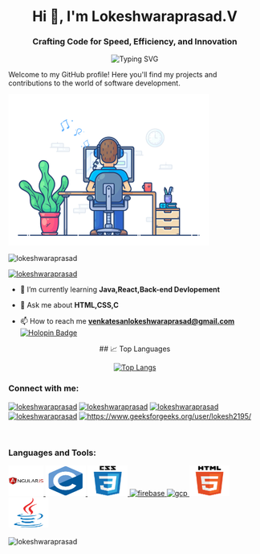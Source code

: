 <h1 align="center">Hi 👋, I'm Lokeshwaraprasad.V</h1>
<h3 align="center">Crafting Code for Speed, Efficiency, and Innovation</h3>


<div align="center">
  
  ![Typing SVG](https://readme-typing-svg.herokuapp.com?font=Fira+Code&pause=1000&color=0000FF&width=435&lines=Lines+of+logic,+endless+possibilities;Always+learning+something+new;Coffee+%2B+Code+%3D+%E2%9D%A4%EF%B8%8F)

</div>


Welcome to my GitHub profile! Here you'll find my projects and contributions to the world of software development.




<img align="centre" alt="Coding" width="400" src="https://raw.githubusercontent.com/jsuarezruiz/jsuarezruiz/master/images/coding.gif">
<p align="left"> <img src="https://komarev.com/ghpvc/?username=lokeshwaraprasad&label=Profile%20views&color=0e75b6&style=flat" alt="lokeshwaraprasad" /> </p>

<p align="left"> <a href="https://github.com/ryo-ma/github-profile-trophy"><img src="https://github-profile-trophy.vercel.app/?username=lokeshwaraprasad" alt="lokeshwaraprasad" /></a> </p>

- 🌱 I’m currently learning **Java,React,Back-end Devlopement**

- 💬 Ask me about **HTML,CSS,C**

- 📫 How to reach me **venkatesanlokeshwaraprasad@gmail.com**
[![Holopin Badge](https://holopin.me/lokeshwaraprasad)](https://holopin.io/@lokeshwaraprasad)
<div align="center">
  ## 📈 Top Languages

  [![Top Langs](https://github-readme-stats.vercel.app/api/top-langs/?username=lokeshwaraprasad&layout=compact)](https://github.com/anuraghazra/github-readme-stats)
  
</div>



<h3 align="left">Connect with me:</h3>
<p align="left">
<a href="https://www.linkedin.com/in/lokeshwaraprasad-v-772270210/" target="blank"><img align="center" src="https://raw.githubusercontent.com/rahuldkjain/github-profile-readme-generator/master/src/images/icons/Social/linked-in-alt.svg" alt="lokeshwaraprasad" height="30" width="50" /></a>
<a href="https://www.codechef.com/users/lokeshwaraprasad" target="blank"><img align="center" src="https://cdn.jsdelivr.net/npm/simple-icons@3.1.0/icons/codechef.svg" alt="lokeshwaraprasad" height="30" width="40" /></a>
<a href="https://www.hackerrank.com/lokeshwaraprasad" target="blank"><img align="center" src="https://raw.githubusercontent.com/rahuldkjain/github-profile-readme-generator/master/src/images/icons/Social/hackerrank.svg" alt="lokeshwaraprasad" height="30" width="40" /></a>
<a href="https://www.leetcode.com/lokeshwaraprasad" target="blank"><img align="center" src="https://raw.githubusercontent.com/rahuldkjain/github-profile-readme-generator/master/src/images/icons/Social/leet-code.svg" alt="lokeshwaraprasad" height="30" width="40" /></a>
<a href="https://auth.geeksforgeeks.org/user/https://www.geeksforgeeks.org/user/lokesh2195/" target="blank"><img align="center" src="https://raw.githubusercontent.com/rahuldkjain/github-profile-readme-generator/master/src/images/icons/Social/geeks-for-geeks.svg" alt="https://www.geeksforgeeks.org/user/lokesh2195/" height="30" width="40" /></a>
</p>
<br>

<h3 align="left">Languages and Tools:</h3>
<p align="left"> <a href="https://angular.io" target="_blank" rel="noreferrer"> <img src="https://raw.githubusercontent.com/devicons/devicon/master/icons/angularjs/angularjs-original-wordmark.svg" alt="angularjs" width="70" height="60"/> </a> <a href="https://www.cprogramming.com/" target="_blank" rel="noreferrer"> <img src="https://raw.githubusercontent.com/devicons/devicon/master/icons/c/c-original.svg" alt="c" width="80" height="60"/> </a> <a href="https://www.w3schools.com/css/" target="_blank" rel="noreferrer"> <img src="https://raw.githubusercontent.com/devicons/devicon/master/icons/css3/css3-original-wordmark.svg" alt="css3" width="80" height="60"/> </a> <a href="https://firebase.google.com/" target="_blank" rel="noreferrer"> <img src="https://www.vectorlogo.zone/logos/firebase/firebase-icon.svg" alt="firebase" width="40" height="40"/> </a> <a href="https://cloud.google.com" target="_blank" rel="noreferrer"> <img src="https://www.vectorlogo.zone/logos/google_cloud/google_cloud-icon.svg" alt="gcp" width="60" height="60"/> </a> <a href="https://www.w3.org/html/" target="_blank" rel="noreferrer"> <img src="https://raw.githubusercontent.com/devicons/devicon/master/icons/html5/html5-original-wordmark.svg" alt="html5" width="80" height="60"/> </a> <a href="https://www.java.com" target="_blank" rel="noreferrer"> <img src="https://raw.githubusercontent.com/devicons/devicon/master/icons/java/java-original.svg" alt="java" width="80" height="60"/> </a> </p>

<div>
  
<p><img align="center" src="https://github-readme-streak-stats.herokuapp.com/?user=lokeshwaraprasad&" alt="lokeshwaraprasad" /></p>
</div>




